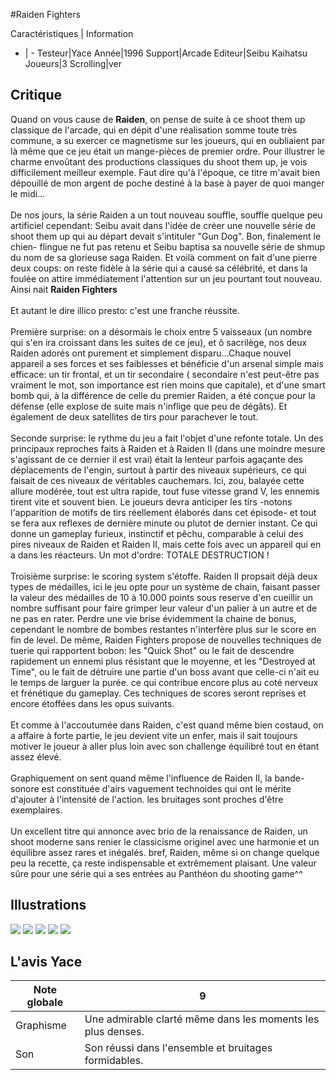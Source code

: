 #Raiden Fighters

Caractéristiques | Information
- | -
Testeur|Yace
Année|1996
Support|Arcade
Editeur|Seibu Kaihatsu
Joueurs|3
Scrolling|ver

## Critique
Quand on vous cause de <b>Raiden</b>, on pense de suite à ce shoot them up classique de l'arcade, qui en dépit d'une réalisation somme toute très commune, a su exercer ce magnetisme sur les joueurs, qui en oubliaient par là même que ce jeu était un mange-pièces de premier ordre. Pour illustrer le charme envoûtant des productions classiques du shoot them up, je vois difficilement meilleur exemple. Faut dire qu'à l'époque, ce titre m'avait bien dépouillé de mon argent de poche destiné à la base à payer de quoi manger le midi...<br/><br/>De nos jours, la série Raiden  a un tout nouveau souffle, souffle quelque peu artificiel cependant: Seibu avait dans l'idée de créer une nouvelle série de shoot them up qui au départ devait s'intituler "Gun Dog". Bon, finalement le chien- flingue ne fut pas retenu et Seibu baptisa sa nouvelle série de shmup du nom de sa glorieuse saga Raiden. Et voilà comment on fait d'une pierre deux coups: on reste fidèle à la série qui a causé sa célébrité, et dans la foulée on attire immédiatement l'attention sur un jeu pourtant tout nouveau. Ainsi nait <b>Raiden Fighters</b><br/><br/>Et autant le dire illico presto: c'est une franche réussite.<br/><br/>Première surprise: on a désormais le choix entre 5 vaisseaux (un nombre qui s'en ira croissant dans les suites de ce jeu), et ô sacrilège, nos deux Raiden adorés ont purement et simplement disparu...Chaque nouvel appareil a ses forces et ses faiblesses et bénéficie d'un arsenal simple mais efficace: un tir frontal, et un tir secondaire ( secondaire n'est peut-être pas vraiment le mot, son importance est rien moins que capitale), et d'une smart bomb qui, à la différence de celle du premier Raiden, a été conçue pour la défense (elle explose de suite mais n'inflige que peu de dégâts). Et également de deux satellites de tirs pour parachever le tout.<br/><br/>Seconde surprise: le rythme du jeu a fait l'objet d'une refonte totale. Un des principaux reproches faits à Raiden et à Raiden II (dans une moindre mesure s'agissant de ce dernier il est vrai) était la lenteur parfois agaçante des déplacements de l'engin, surtout à partir des niveaux supérieurs, ce qui faisait de ces niveaux de véritables cauchemars. Ici, zou, balayée cette allure modérée, tout est ultra rapide, tout fuse vitesse grand V, les ennemis tirent vite et souvent bien. Le joueurs devra anticiper les tirs -notons l'apparition de motifs de tirs réellement élaborés dans cet épisode- et tout se fera aux reflexes de dernière minute ou plutot de dernier instant. Ce qui donne un gameplay furieux, instinctif et pêchu, comparable à celui des pires niveaux de Raiden et Raiden II, mais cette fois avec un appareil qui en a dans les réacteurs. Un mot d'ordre: TOTALE DESTRUCTION !<br/><br/>Troisième surprise: le scoring system s'étoffe. Raiden II propsait déjà deux types de médailles, ici le jeu opte pour un système de chain, faisant passer la valeur des médailles de 10 à 10.000 points sous reserve d'en cueillir un nombre suffisant pour faire grimper leur valeur d'un palier à un autre et de ne pas en rater. Perdre une vie brise évidemment la chaine de bonus, cependant le nombre de bombes restantes n'interfère plus sur le score en fin de level. De même, Raiden Fighters propose de nouvelles techniques de tuerie qui rapportent bobon: les "Quick Shot" ou le fait de descendre rapidement un ennemi plus résistant que le moyenne, et les "Destroyed at Time", ou le fait de détruire une partie d'un boss avant que celle-ci n'ait eu le temps de larguer la purée. ce qui contribue encore plus au coté nerveux et frénétique du gameplay. Ces techniques de scores seront reprises et encore étoffées dans les opus suivants.<br/><br/>Et comme à l'accoutumée dans Raiden, c'est quand même bien costaud, on a affaire à forte partie, le jeu devient vite un enfer, mais il sait toujours motiver le joueur à aller plus loin avec son challenge équilibré tout en étant assez élevé.<br/><br/>Graphiquement on sent quand même l'influence de Raiden II, la bande-sonore est constituée d'airs vaguement technoides qui ont le mérite d'ajouter à l'intensité de l'action. les bruitages sont proches d'être exemplaires.<br/><br/>Un excellent titre qui annonce avec brio de la renaissance de Raiden, un shoot moderne sans renier le classicisme originel avec une harmonie et un équilibre assez rares et inégalés. bref, Raiden, même si on change quelque peu la recette, ça reste indispensable et extrêmement plaisant. Une valeur sûre pour une série qui a ses entrées au Panthéon du shooting game^^

## Illustrations
![](http://www.shmup.com/images/thumbs/img_fiche_1_1163.png)
![](http://www.shmup.com/images/thumbs/img_fiche_2_1163.png)
![](http://www.shmup.com/images/thumbs/img_fiche_3_1163.png)
![](http://www.shmup.com/images/thumbs/img_fiche_4_1163.png)
![](http://www.shmup.com/images/thumbs/img_fiche_5_1163.png)

## L'avis Yace
Note globale|9
-|-
Graphisme|Une admirable clarté même dans les moments les plus denses.
Son|Son réussi dans l'ensemble et bruitages formidables.
